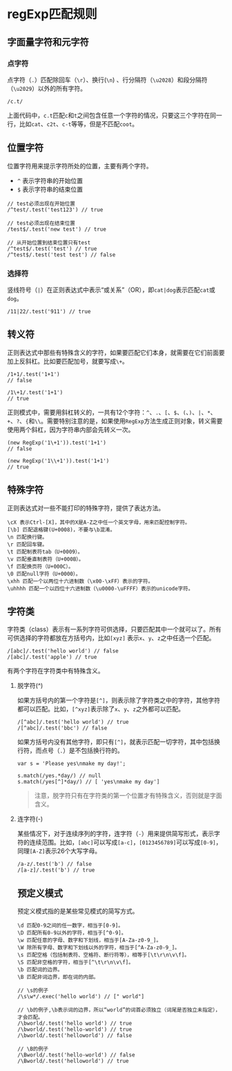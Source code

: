# regExp匹配规则

## 字面量字符和元字符

### 点字符

点字符（`.`）匹配除回车（`\r`）、换行(`\n`) 、行分隔符（`\u2028`）和段分隔符（`\u2029`）以外的所有字符。

```
/c.t/
```

上面代码中，`c.t`匹配`c`和`t`之间包含任意一个字符的情况，只要这三个字符在同一行，比如`cat`、`c2t`、`c-t`等等，但是不匹配`coot`。

## 位置字符

位置字符用来提示字符所处的位置，主要有两个字符。

- `^` 表示字符串的开始位置
- `$` 表示字符串的结束位置

```
// test必须出现在开始位置
/^test/.test('test123') // true

// test必须出现在结束位置
/test$/.test('new test') // true

// 从开始位置到结束位置只有test
/^test$/.test('test') // true
/^test$/.test('test test') // false
```

### 选择符

竖线符号（`|`）在正则表达式中表示“或关系”（OR），即`cat|dog`表示匹配`cat`或`dog`。

```
/11|22/.test('911') // true
```

## 转义符

正则表达式中那些有特殊含义的字符，如果要匹配它们本身，就需要在它们前面要加上反斜杠。比如要匹配加号，就要写成`\+`。

```
/1+1/.test('1+1')
// false

/1\+1/.test('1+1')
// true
```

正则模式中，需要用斜杠转义的，一共有12个字符：`^`、`.`、`[`、`$`、`(`、`)`、`|`、`*`、`+`、`?`、`{`和`\\`。需要特别注意的是，如果使用`RegExp`方法生成正则对象，转义需要使用两个斜杠，因为字符串内部会先转义一次。

```
(new RegExp('1\+1')).test('1+1')
// false

(new RegExp('1\\+1')).test('1+1')
// true
```

## 特殊字符

正则表达式对一些不能打印的特殊字符，提供了表达方法。

```
\cX 表示Ctrl-[X]，其中的X是A-Z之中任一个英文字母，用来匹配控制字符。
[\b] 匹配退格键(U+0008)，不要与\b混淆。
\n 匹配换行键。
\r 匹配回车键。
\t 匹配制表符tab（U+0009）。
\v 匹配垂直制表符（U+000B）。
\f 匹配换页符（U+000C）。
\0 匹配null字符（U+0000）。
\xhh 匹配一个以两位十六进制数（\x00-\xFF）表示的字符。
\uhhhh 匹配一个以四位十六进制数（\u0000-\uFFFF）表示的unicode字符。
```

## 字符类

字符类（class）表示有一系列字符可供选择，只要匹配其中一个就可以了。所有可供选择的字符都放在方括号内，比如`[xyz]` 表示`x`、`y`、`z`之中任选一个匹配。

```
/[abc]/.test('hello world') // false
/[abc]/.test('apple') // true
```

有两个字符在字符类中有特殊含义。

1. 脱字符(^)

   如果方括号内的第一个字符是`[^]`，则表示除了字符类之中的字符，其他字符都可以匹配。比如，`[^xyz]`表示除了`x`、`y`、`z`之外都可以匹配。

   ```
   /[^abc]/.test('hello world') // true
   /[^abc]/.test('bbc') // false
   ```

   如果方括号内没有其他字符，即只有`[^]`，就表示匹配一切字符，其中包括换行符，而点号（`.`）是不包括换行符的。

   ```
   var s = 'Please yes\nmake my day!';

   s.match(/yes.*day/) // null
   s.match(/yes[^]*day/) // [ 'yes\nmake my day']
   ```

   >注意，脱字符只有在字符类的第一个位置才有特殊含义，否则就是字面含义。

2. 连字符(-)

   某些情况下，对于连续序列的字符，连字符（`-`）用来提供简写形式，表示字符的连续范围。比如，`[abc]`可以写成`[a-c]`，`[0123456789]`可以写成`[0-9]`，同理`[A-Z]`表示26个大写字母。

   ```
   /a-z/.test('b') // false
   /[a-z]/.test('b') // true
   ```

   ## 预定义模式

   预定义模式指的是某些常见模式的简写方式。

   ```
   \d 匹配0-9之间的任一数字，相当于[0-9]。
   \D 匹配所有0-9以外的字符，相当于[^0-9]。
   \w 匹配任意的字母、数字和下划线，相当于[A-Za-z0-9_]。
   \W 除所有字母、数字和下划线以外的字符，相当于[^A-Za-z0-9_]。
   \s 匹配空格（包括制表符、空格符、断行符等），相等于[\t\r\n\v\f]。
   \S 匹配非空格的字符，相当于[^\t\r\n\v\f]。
   \b 匹配词的边界。
   \B 匹配非词边界，即在词的内部。
   ```

   ```
   // \s的例子
   /\s\w*/.exec('hello world') // [" world"]

   // \b的例子,\b表示词的边界，所以“world”的词首必须独立（词尾是否独立未指定），才会匹配。
   /\bworld/.test('hello world') // true
   /\bworld/.test('hello-world') // true
   /\bworld/.test('helloworld') // false

   // \B的例子
   /\Bworld/.test('hello-world') // false
   /\Bworld/.test('helloworld') // true
   ```

   ​